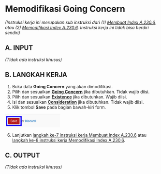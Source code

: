 # Memodifikasi Going Concern

*(Instruksi kerja ini merupakan sub instruksi dari (1) [Membuat Index A.230.6](./membuat.md), atau (2) [Memodifikasi Index A.230.6](./memodifikasi.md). Instruksi kerja ini tidak bisa berdiri sendiri)*

## A. INPUT

*(Tidak ada instruksi khusus)*

## B. LANGKAH KERJA

1. Buka data **Going Concern** yang akan dimodifikasi.
2. Pilih dan sesuaikan **[Going Concern](./penjelasan.md#field-going-concern)** jika dibutuhkan. Tidak wajib diisi.
3. Pilih dan sesuaikan **[Existence](./penjelasan.md#field-existence)** jika dibutuhkan. Wajib diisi.
4. Isi dan sesuaikan **[Consideration](./penjelasan.md#field-consideration)** jika dibutuhkan. Tidak wajib diisi.
5. Klik tombol **Save** pada bagian bawah-kiri form.

![](../../../img/index-a2306/tombol-simpan-modifikasi-going-concern.png)

6. Lanjutkan [langkah ke-7 instruksi kerja Membuat Index A.230.6](./membuat.md#l7) atau [langkah ke-8 instruksi kerja Memodifikasi Index A.230.6](./memodifikasi.md#l8).

## C. OUTPUT

*(Tidak ada instruksi khusus)*
